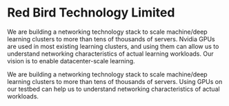 # Red Bird Technology Limited
We are building a networking technology stack to scale machine/deep learning clusters to more than tens of thousands of servers. Nvidia GPUs are used in most existing learning clusters, and using them can allow us to understand networking characteristics of actual learning workloads.
Our vision is to enable datacenter-scale learning.

We are building a networking technology stack to scale machine/deep learning clusters to more than tens of thousands of servers. Using GPUs on our testbed can help us to understand networking characteristics of actual workloads. 
